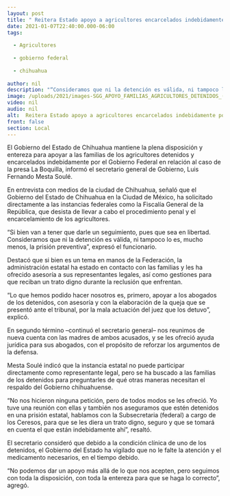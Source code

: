 ```yaml
---
layout: post
title: " Reitera Estado apoyo a agricultores encarcelados indebidamente por Gobierno Federal"
date: 2021-01-07T22:40:00.000-06:00
tags:
  
  - Agricultores
  
  - gobierno federal
  
  - chihuahua
  
author: nil
description: "“Consideramos que ni la detención es válida, ni tampoco lo es, mucho menos, la prisión preventiva”, señala secretario general de Gobierno, Luis Fernando Mesta Soulé"
image: /uploads/2021/images-SGG_APOYO_FAMILIAS_AGRICULTORES_DETENIDOS_(2).JPG
video: nil
audio: nil
alt:  Reitera Estado apoyo a agricultores encarcelados indebidamente por Gobierno Federal
front: false
section: Local
---
```


El Gobierno del Estado de Chihuahua mantiene la plena disposición y entereza para apoyar a las familias de los agricultores detenidos y encarcelados indebidamente por el Gobierno Federal en relación al caso de la presa La Boquilla, informó el secretario general de Gobierno, Luis Fernando Mesta Soulé.

En entrevista con medios de la ciudad de Chihuahua, señaló que el Gobierno del Estado de Chihuahua en la Ciudad de México, ha solicitado directamente a las instancias federales como la Fiscalía General de la República, que desista de llevar a cabo el procedimiento penal y el encarcelamiento de los agricultores.

“Si bien van a tener que darle un seguimiento, pues que sea en libertad. Consideramos que ni la detención es válida, ni tampoco lo es, mucho menos, la prisión preventiva”, expresó el funcionario.

Destacó que si bien es un tema en manos de la Federación, la administración estatal ha estado en contacto con las familias y les ha ofrecido asesoría a sus representantes legales, así como gestiones para que reciban un trato digno durante la reclusión que enfrentan.

“Lo que hemos podido hacer nosotros es, primero, apoyar a los abogados de los detenidos, con asesoría y con la elaboración de la queja que se presentó ante el tribunal, por la mala actuación del juez que los detuvo”, explicó.

En segundo término –continuó el secretario general–  nos reunimos de nueva cuenta con las madres de ambos acusados, y se les ofreció ayuda jurídica para sus abogados, con el propósito de reforzar los argumentos de la defensa.

Mesta Soulé indicó que la instancia estatal no puede participar directamente como representante legal, pero se ha buscado a las familias de los detenidos para preguntarles de qué otras maneras necesitan el respaldo del Gobierno chihuahuense.

“No nos hicieron ninguna petición, pero de todos modos se les ofreció. Yo tuve una reunión con ellas y también nos aseguramos que estén detenidos en una prisión estatal, hablamos con la Subsecretaria (federal) a cargo de los Ceresos, para que se les diera un trato digno, seguro y que se tomará en cuenta el que están indebidamente ahí”, resaltó.

El secretario consideró que debido a la condición clínica de uno de los detenidos, el Gobierno del Estado ha vigilado que no le falte la atención y el medicamento necesarios, en el tiempo debido.

“No podemos dar un apoyo más allá de lo que nos acepten, pero seguimos con toda la disposición, con toda la entereza para que se haga lo correcto”, agregó.